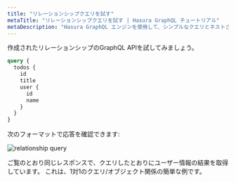 ```yaml
---
title: "リレーションシップクエリを試す"
metaTitle: "リレーションシップクエリを試す | Hasura GraphQL チュートリアル"
metaDescription: "Hasura GraphQL エンジンを使用して、シンプルなクエリとネストされたデータを使用して todos テーブル用のGraphQL APIを試してみる"
---
```



<YoutubeEmbed link="https://www.youtube.com/embed/0-UZahHSoGg" />

作成されたリレーションシップのGraphQL APIを試してみましょう。

```graphql
query {
  todos {
    id
    title
    user {
      id
      name
    }
  }
}
```

次のフォーマットで応答を確認できます:

![relationship query](https://graphql-engine-cdn.hasura.io/learn-hasura/assets/graphql-hasura/graphiql-relationship-query.png)

ご覧のとおり同じレスポンスで、クエリしたとおりにユーザー情報の結果を取得しています。 これは、1対1のクエリ/オブジェクト関係の簡単な例です。
